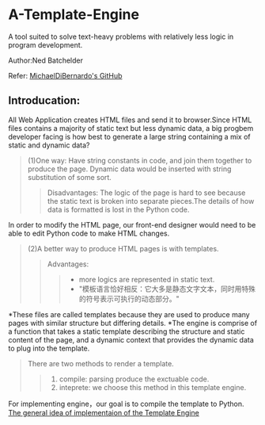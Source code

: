 # A-Template-Engine
A tool suited to solve text-heavy problems with relatively less logic in program development. 
  
  Author:Ned Batchelder
  
  Refer: [MichaelDiBernardo's GitHub](https://github.com/aosabook/500lines/tree/master/template-engine " ")
    

## Introducation:
  All Web Application creates HTML files and send it to browser.Since HTML files contains a majority of static text but less dynamic data, a big progbem developer facing is how best to generate a large string containing a mix of static and dynamic data?

> (1)One way: Have string constants in code, and join them together to produce the page. Dynamic data would be inserted with string   
substitution of some sort.  
>> Disadvantages: The logic of the page is hard to see because the static text is broken into separate pieces.The details of how data is formatted is lost in the Python code.
       
   In order to modify the HTML page, our front-end designer would need to be able to edit Python code to make HTML changes.

> (2)A better way to produce HTML pages is with templates.  
>> Advantages: 
>>>  - more logics are represented in static text.  
>>> - "模板语言恰好相反：它大多是静态文字文本，同时用特殊的符号表示可执行的动态部分。"
  
  *These files are called templates because they are used to produce many pages with similar structure but differing details.
  *The engine is comprise of a function that takes a static template describing the structure and static content of the page, and a dynamic context that provides the dynamic data to plug into the template. 

> There are two methods to render a template.
>> 1. compile: parsing produce the exctuable code.  
>> 2. inteprete: we choose this method in this template engine.


For implementing engine，our goal is to compile the template to Python.
[The general idea of implementaion of the Template Engine](!http://chuantu.biz/t6/200/1515397090x-1404775519.png)
